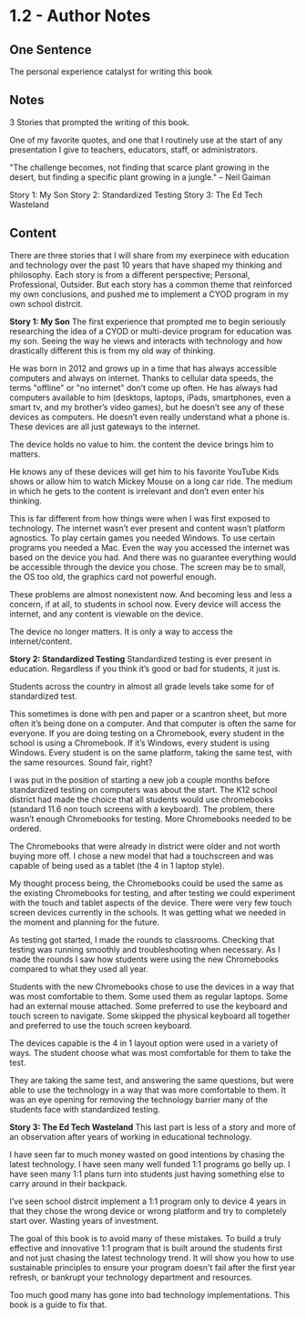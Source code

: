 # 1.2 - Author Notes

## One Sentence
The personal experience catalyst for writing this book 

## Notes
3 Stories that prompted the writing of this book.

One of my favorite quotes, and one that I routinely use at the start of any presentation I give to teachers, educators, staff, or administrators.

"The challenge becomes, not finding that scarce plant growing in the desert, but finding a specific plant growing in a jungle." – Neil Gaiman

Story 1: My Son
Story 2: Standardized Testing
Story 3: The Ed Tech Wasteland

## Content
There are three stories that I will share from my exerpinece with education and technology over the past 10 years that have shaped my thinking and philosophy. Each story is from a different perspective; Personal, Professional, Outsider. But each story has a common theme that reinforced my own conclusions, and pushed me to implement a CYOD program in my own school distrcit. 

**Story 1: My Son**
The first experience that prompted me to begin seriously researching the idea of a CYOD or multi-device program for education was my son. Seeing the way he views and interacts with technology and how drastically different this is from my old way of thinking. 

He was born in 2012 and grows up in a time that has always accessible computers and always on internet. Thanks to cellular data speeds, the terms "offline" or "no internet" don’t come up often. He has always had computers available to him (desktops, laptops, iPads, smartphones, even a smart tv, and my brother’s video games), but he doesn’t see any of these devices as computers. He doesn’t even really understand what a phone is. These devices are all just gateways to the internet. 

The device holds no value to him. the content the device brings him to matters. 

He knows any of these devices will get him to his favorite YouTube Kids shows or allow him to watch Mickey Mouse on a long car ride. The medium in which he gets to the content is irrelevant and don’t even enter his thinking.

This is far different from how things were when I was first exposed to technology. The internet wasn’t ever present and content wasn’t platform agnostics. To play certain games you needed Windows. To use certain programs you needed a Mac. Even the way you accessed the internet was based on the device you had. And there was no guarantee everything would be accessible through the device you chose. The screen may be to small, the OS too old, the graphics card not powerful enough.

These problems are almost nonexistent now. And becoming less and less a concern, if at all, to students in school now. Every device will access the internet, and any content is viewable on the device. 

The device no longer matters. It is only a way to access the internet/content.

**Story 2: Standardized Testing**
Standardized testing is ever present in education. Regardless if you think it’s good or bad for students, it just is. 

Students across the country in almost all grade levels take some for of standardized test.

This sometimes is done with pen and paper or a scantron sheet, but more often it’s being done on a computer. And that computer is often the same for everyone. If you are doing testing on a Chromebook, every student in the school is using a Chromebook. If it’s Windows, every student is using Windows. Every student is on the same platform, taking the same test, with the same resources. Sound fair, right? 

I was put in the position of starting a new job a couple months before standardized testing on computers was about the start. The K12 school district had made the choice that all students would use chromebooks (standard 11.6 non touch screens with a keyboard). The problem, there wasn’t enough Chromebooks for testing. More Chromebooks needed to be ordered.

The Chromebooks that were already in district were older and not worth buying more off. I chose a new model that had a touchscreen and was capable of being used as a tablet (the 4 in 1 laptop style).

My thought process being, the Chromebooks could be used the same as the existing Chromebooks for testing, and after testing we could experiment with the touch and tablet aspects of the device. There were very few touch screen devices currently in the schools. It was getting what we needed in the moment and planning for the future.

As testing got started, I made the rounds to classrooms. Checking that testing was running smoothly and troubleshooting when necessary. As I made the rounds I saw how students were using the new Chromebooks compared to what they used all year. 

Students with the new Chromebooks chose to use the devices in a way that was most comfortable to them. Some used them as regular laptops. Some had an external mouse attached. Some preferred to use the keyboard and touch screen to navigate. Some skipped the physical keyboard all together and preferred to use the touch screen keyboard.

The devices capable is the 4 in 1 layout option were used in a variety of ways. The student choose what was most comfortable for them to take the test. 

They are taking the same test, and answering the same questions, but were able to use the technology in a way that was more comfortable to them. It was an eye opening for removing the technology barrier many of the students face with standardized testing. 

**Story 3: The Ed Tech Wasteland**
This last part is less of a story and more of an observation after years of working in educational technology.

I have seen far to much money wasted on good intentions by chasing the latest technology. I have seen many well funded 1:1 programs go belly up. I have seen many 1:1 plans turn into students just having something else to carry around in their backpack. 

I’ve seen school distrcit implement a 1:1 program only to device 4 years in that they chose the wrong device or wrong platform and try to completely start over. Wasting years of investment. 

The goal of this book is to avoid many of these mistakes. To build a truly effective and innovative 1:1 program that is built around the students first and not just chasing the latest technology trend. It will show you how to use sustainable principles to ensure your program doesn't fail after the first year refresh, or bankrupt your technology department and resources. 

Too much good many has gone into bad technology implementations. This book is a guide to fix that.
